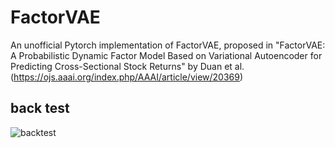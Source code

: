 # FactorVAE

An unofficial Pytorch implementation of FactorVAE, proposed in "FactorVAE: A Probabilistic Dynamic Factor Model Based on Variational Autoencoder for Predicting Cross-Sectional Stock Returns" by Duan et al.(https://ojs.aaai.org/index.php/AAAI/article/view/20369)

## back test
![backtest](https://user-images.githubusercontent.com/40204613/233040294-7e920d46-fdc2-488d-8b68-ba1cb110e553.png)
